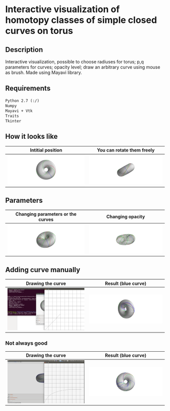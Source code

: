 # Interactive visualization of homotopy classes of simple closed curves on torus

## Description
Interactive visualization, possible to choose radiuses for torus;  p,q parameters for curves; opacity level; draw an arbitrary curve using mouse as brush. Made using Mayavi library. 

## Requirements
```
Python 2.7 (:/)
Numpy
Mayavi + Vtk
Traits
Tkinter
```

## How it looks like

Intitial position             |  You can rotate them freely
:-------------------------:|:-------------------------:
![](https://github.com/ttaggg/torus/blob/master/images/snapshot.png)  |  ![](https://github.com/ttaggg/torus/blob/master/images/snapshot1.png)


## Parameters

Changing parameters or the curves             |  Changing opacity
:-------------------------:|:-------------------------:
![](https://github.com/ttaggg/torus/blob/master/images/snapshot2.png)  |  ![](https://github.com/ttaggg/torus/blob/master/images/snapshot3.png)


## Adding curve manually

  Drawing the curve    |  Result (blue curve)
:-------------------------:|:-------------------------:
![](https://github.com/ttaggg/torus/blob/master/images/tksnap1.png)  |  ![](https://github.com/ttaggg/torus/blob/master/images/snapshot5.png)

### Not always good

  Drawing the curve    |  Result (blue curve)
:-------------------------:|:-------------------------:
![](https://github.com/ttaggg/torus/blob/master/images/tksnap2.png)  |  ![](https://github.com/ttaggg/torus/blob/master/images/snapshot6.png)


